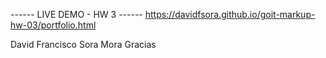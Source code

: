 ------ LIVE DEMO - HW 3 ------
https://davidfsora.github.io/goit-markup-hw-03/portfolio.html

David Francisco Sora Mora Gracias
